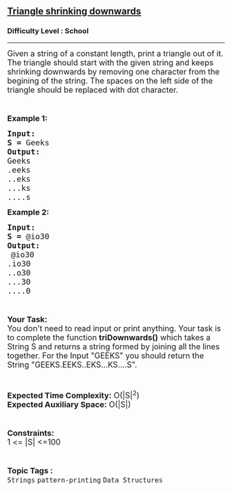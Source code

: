 <h2><a href="https://www.geeksforgeeks.org/problems/triangle-shrinking-downwards0459/1?page=1&difficulty=School&status=unsolved&sortBy=submissions">Triangle shrinking downwards</a></h2><h3>Difficulty Level : School</h3><hr><div class="problems_problem_content__Xm_eO"><p><span style="font-size:18px">Given a string of a constant length, print&nbsp;a triangle out of it. The triangle should start with the given&nbsp;string and keeps shrinking&nbsp;downwards by removing&nbsp;one character from the begining of the string. The spaces on the left side of the triangle should be replaced with dot character.</span></p>

<p>&nbsp;</p>

<p><span style="font-size:18px"><strong>Example 1:</strong></span><span style="font-size:18px"><strong> </strong></span></p>

<pre><span style="font-size:18px"><strong>Input:</strong>
<strong>S = </strong>Geeks</span>
<span style="font-size:18px"><strong>Output:</strong>
Geeks
.eeks
..eks
...ks
....s
</span></pre>

<p><span style="font-size:18px"><strong>Example 2:</strong></span><span style="font-size:18px"><strong> </strong></span></p>

<pre><span style="font-size:18px"><strong>Input:</strong>
<strong>S = </strong></span><span style="font-size:18px">@io30</span> 
<span style="font-size:18px"><strong>Output:</strong>
</span> <span style="font-size:18px">@io30
.io30
..o30
...30
....0</span> </pre>

<p>&nbsp;</p>

<p><span style="font-size:18px"><strong>Your Task:</strong><br>
You don't need to read input or print anything. Your task is to complete the function <strong>triDownwards()</strong> which takes a String S and returns a string formed by joining all the lines together. For the Input "GEEKS" you should return the String "GEEKS.EEKS..EKS...KS....S".</span></p>

<p>&nbsp;</p>

<p><span style="font-size:18px"><strong>Expected Time Complexity:</strong> O(|S|<sup>2</sup>)<br>
<strong>Expected Auxiliary Space:</strong> O(|S|)</span></p>

<p>&nbsp;</p>

<p><span style="font-size:18px"><strong>Constraints:</strong><br>
1 &lt;= |S| &lt;=100</span></p>
</div><br><p><span style=font-size:18px><strong>Topic Tags : </strong><br><code>Strings</code>&nbsp;<code>pattern-printing</code>&nbsp;<code>Data Structures</code>&nbsp;